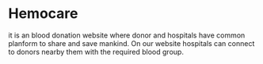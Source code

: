 # Hemocare
it is an blood donation website where donor and hospitals have common planform to share and save mankind. On our website hospitals can connect to donors nearby them with the required blood group.
